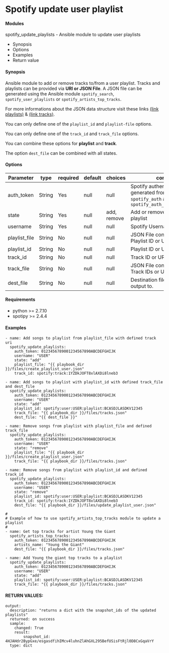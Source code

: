 # Spotify update user playlist

#### Modules
spotify_update_playlists - Ansible module to update user playlists

* Synopsis
* Options
* Examples
* Return value

#### Synopsis

Ansible module to add or remove tracks to/from a user playlist. Tracks and playlists can be provided via **URI or JSON File**. A JSON file can be generated using the Ansible module `spotify_search`, `spotify_user_playlists` or `spotify_artists_top_tracks`.

For more informations about the JSON data structure visit these links [(link playlists)](https://beta.developer.spotify.com/documentation/web-api/reference/playlists/create-playlist/) & [(link tracks)](https://beta.developer.spotify.com/documentation/web-api/reference/tracks/get-several-tracks/).

You can only define one of the `playlist_id` and `playlist-file` options.

You can only define one of the `track_id` and `track_file` options.

You can combine these options for **playlist** and **track**.

The option `dest_file` can be combined with all states.

#### Options

| Parameter     | type        |required    | default  | choices  | comments |
| ------------- |-------------| ---------  |----------- |--------- | -------- |
| auth_token  | String        | Yes        | null       | null     | Spotify authentication token generated from the module `spotify_auth` and `spotify_auth_create_user_token` |
| state         | String      | Yes        | null | add, remove | Add or remove tracks from playlist |
| username      | String      | Yes        | null       | null     | Spotify Username |
| playlist_file | String      | No         | null       | null     | JSON File containing a dict of Playlist ID or URI to update. |
| playlist_id   | String       | No        | null       | null     |  Playlist ID or URI to update. |
| track_id      | String       | No        | null       | null     |  Track ID or URI to update. |
| track_file    | String       | No        | null       | null     |  JSON File containing a dict of Track IDs or URIs to update. |
| dest_file     | String       | No        | null       | null     |  Destination file to save the output to. |


#### Requirements  
* python >= 2.7.10
* spotipy >= 2.4.4

#### Examples
```
- name: Add songs to playlist from playlist_file with defined track uri
  spotify_update_playlists:
    auth_token: 0123456789001234567890ABCDEFGHIJK
    username: "USER"
    state: "add"
    playlist_file: "{{ playbook_dir }}/files/create_playlist_user.json"
    track_id: spotify:track:1YZDkJOFT8xlAXDi8lneb3

- name: Add songs to playlist with playlist_id with defined track_file and dest_file
  spotify_update_playlists:
    auth_token: 0123456789001234567890ABCDEFGHIJK
    username: "USER"
    state: "add"
    playlist_id: spotify:user:USER:playlist:BCASDJLASDKV12345
    track_file: "{{ playbook_dir }}/files/tracks.json"
    dest_file: "{{ dest_file }}"

- name: Remove songs from playlist with playlist_file and defined track_file
  spotify_update_playlists:
    auth_token: 0123456789001234567890ABCDEFGHIJK
    username: "USER"
    state: "remove"
    playlist_file: "{{ playbook_dir }}/files/create_playlist_user.json"
    track_file: "{{ playbook_dir }}/files/tracks.json"

- name: Remove songs from playlist with playlist_id and defined track_id
  spotify_update_playlists:
    auth_token: 0123456789001234567890ABCDEFGHIJK
    username: "USER"
    state: "remove"
    playlist_id: spotify:user:USER:playlist:BCASDJLASDKV12345
    track_id: spotify:track:1YZDkJOFT8xlAXDi8lneb3
    dest_file: "{{ playbook_dir }}/files/update_playlist_user.json"

#
# Example of how to use spotify_artists_top_tracks module to update a playlist
#
- name: Get top tracks for artist Young the Giant
  spotify_artists_top_tracks:
    auth_token: 0123456789001234567890ABCDEFGHIJK
    artists_name: "Young the Giant"
    dest_file: "{{ playbook_dir }}/files/tracks.json"

- name: Add Young the giant top tracks to a playlist
  spotify_update_playlists:
    auth_token: 0123456789001234567890ABCDEFGHIJK
    username: "USER"
    state: "add"
    playlist_id: spotify:user:USER:playlist:BCASDJLASDKV12345
    track_file: "{{ playbook_dir }}/files/tracks.json"
```

#### RETURN VALUES:
```
output:
  description: "returns a dict with the snapshot_ids of the updated playlists"
  returned: on success
  sample:
    changed: True
    result:
        snapshot_id: 4HJAHdr2BypGxe/esgasdfihIMcv4luhnZlAhGXL295BefUSisFtRjl0D8CxGqaVrY
  type: dict
```
